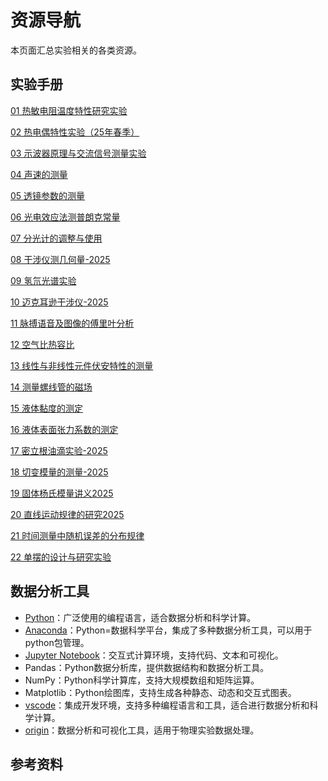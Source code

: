 # 资源导航

本页面汇总实验相关的各类资源。

## 实验手册

[01 热敏电阻温度特性研究实验](./01/01.pdf)

[02 热电偶特性实验（25年春季）](./02/02.pdf)

[03 示波器原理与交流信号测量实验](./03/03.pdf)

[04 声速的测量](./04/04.pdf)

[05 透镜参数的测量](./05/05.pdf)

[06 光电效应法测普朗克常量](./06/06.pdf)

[07 分光计的调整与使用](./07/07.pdf)

[08 干涉仪测几何量-2025](./08/08.pdf)

[09 氢氘光谱实验](./09/09.pdf)

[10 迈克耳逊干涉仪-2025](./10/10.pdf)

[11 脉搏语音及图像的傅里叶分析](./11/11.pdf)

[12 空气比热容比](./12/12.pdf)

[13 线性与非线性元件伏安特性的测量](./13/13.pdf)

[14 测量螺线管的磁场](./14/14.pdf)

[15 液体黏度的测定](./15/15.pdf)

[16 液体表面张力系数的测定](./16/16.pdf)

[17 密立根油滴实验-2025](./17/17.pdf)

[18 切变模量的测量-2025](./18/18.pdf)

[19 固体杨氏模量讲义2025](./19/19.pdf)

[20 直线运动规律的研究2025](./20/20.pdf)

[21 时间测量中随机误差的分布规律](./21/21.pdf)

[22 单摆的设计与研究实验](./22/22.pdf)


## 数据分析工具

- [Python](https://www.python.org/)：广泛使用的编程语言，适合数据分析和科学计算。
- [Anaconda](https://www.anaconda.com/)：Python=数据科学平台，集成了多种数据分析工具，可以用于python包管理。
- [Jupyter Notebook](https://jupyter.org/)：交互式计算环境，支持代码、文本和可视化。
- Pandas：Python数据分析库，提供数据结构和数据分析工具。
- NumPy：Python科学计算库，支持大规模数组和矩阵运算。
- Matplotlib：Python绘图库，支持生成各种静态、动态和交互式图表。
- [vscode](https://code.visualstudio.com/)：集成开发环境，支持多种编程语言和工具，适合进行数据分析和科学计算。
- [origin](https://www.originlab.com/)：数据分析和可视化工具，适用于物理实验数据处理。

## 参考资料

